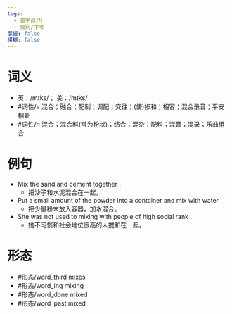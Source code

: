 ```yaml
---
tags:
  - 首字母/M
  - 级别/中考
掌握: false
模糊: false
---
```

# 词义
- 英：/mɪks/； 美：/mɪks/
- #词性/v  混合；融合；配制；调配；交往；(使)掺和；相容；混合录音；平安相处
- #词性/n  混合；混合料(常为粉状)；结合；混杂；配料；混音；混录；乐曲组合
# 例句
- Mix the sand and cement together .
	- 把沙子和水泥混合在一起。
- Put a small amount of the powder into a container and mix with water
	- 把少量粉末放入容器，加水混合。
- She was not used to mixing with people of high social rank .
	- 她不习惯和社会地位很高的人搅和在一起。
# 形态
- #形态/word_third mixes
- #形态/word_ing mixing
- #形态/word_done mixed
- #形态/word_past mixed
